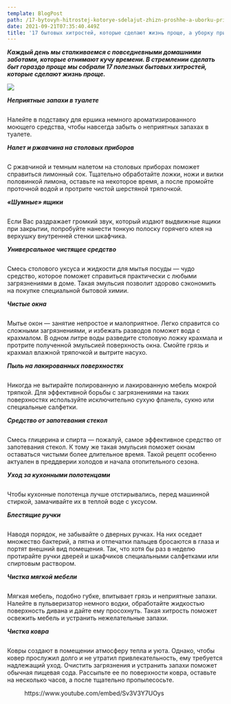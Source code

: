 ```yaml
---
template: BlogPost
path: /17-bytovyh-hitrostej-kotorye-sdelajut-zhizn-proshhe-a-uborku-priyatnee/
date: 2021-09-21T07:35:40.449Z
title: '17 бытовых хитростей, которые сделают жизнь проще, а уборку приятнее'
---
```

<!-- wp:paragraph -->

<p><em><strong>Каждый день мы сталкиваемся с повседневными домашними заботами, которые отнимают кучу времени. В стремлении сделать быт гораздо проще мы собрали 17 полезных бытовых хитростей, которые сделают жизнь проще.</strong></em></p>
<!-- /wp:paragraph -->

![](/assets/mini2.jpg.png)

<!-- wp:paragraph -->

<p><em><strong>Неприятные запахи в туалете</strong></em></p>
<!-- /wp:paragraph -->

<!-- wp:image {"id":23993,"sizeSlug":"large","linkDestination":"none"} -->

<figure class="wp-block-image size-large"><img src="https://adfave.org/wp-content/uploads/2021/09/1.jpg" alt="" class="wp-image-23993"/></figure>
<!-- /wp:image -->

<!-- wp:paragraph -->

<p>Налейте в подставку для ершика немного ароматизированного моющего средства, чтобы навсегда забыть о неприятных запахах в туалете.</p>
<!-- /wp:paragraph -->

<!-- wp:paragraph -->

<p><em><strong>Налет и ржавчина на столовых приборов</strong></em></p>
<!-- /wp:paragraph -->

<!-- wp:image {"id":23994,"sizeSlug":"large","linkDestination":"none"} -->

<figure class="wp-block-image size-large"><img src="https://adfave.org/wp-content/uploads/2021/09/2-688x1024.jpg" alt="" class="wp-image-23994"/></figure>
<!-- /wp:image -->

<!-- wp:paragraph -->

<p>С ржавчиной и темным налетом на столовых приборах поможет справиться лимонный сок. Тщательно обработайте ложки, ножи и вилки половинкой лимона, оставьте на некоторое время, а после промойте проточной водой и протрите чистой шерстяной тряпочкой.</p>
<!-- /wp:paragraph -->

<!-- wp:paragraph -->

<p><em><strong>«Шумные» ящики</strong></em></p>
<!-- /wp:paragraph -->

<!-- wp:image {"id":23995,"sizeSlug":"large","linkDestination":"none"} -->

<figure class="wp-block-image size-large"><img src="https://adfave.org/wp-content/uploads/2021/09/3.jpg" alt="" class="wp-image-23995"/></figure>
<!-- /wp:image -->

<!-- wp:paragraph -->

<p>Если Вас раздражает громкий звук, который издают выдвижные ящики при закрытии, попробуйте нанести тонкую полоску горячего клея на верхушку внутренней стенки шкафчика.</p>
<!-- /wp:paragraph -->

<!-- wp:paragraph -->

<p><em><strong>Универсальное чистящее средство</strong></em></p>
<!-- /wp:paragraph -->

<!-- wp:image {"id":23996,"sizeSlug":"large","linkDestination":"none"} -->

<figure class="wp-block-image size-large"><img src="https://adfave.org/wp-content/uploads/2021/09/4.jpg" alt="" class="wp-image-23996"/></figure>
<!-- /wp:image -->

<!-- wp:paragraph -->

<p>Смесь столового уксуса и жидкости для мытья посуды — чудо средство, которое поможет справиться практически с любыми загрязнениями в доме. Такая эмульсия позволит здорово сэкономить на покупке специальной бытовой химии.</p>
<!-- /wp:paragraph -->

<!-- wp:paragraph -->

<p><em><strong>Чистые окна</strong></em></p>
<!-- /wp:paragraph -->

<!-- wp:image {"id":23997,"sizeSlug":"large","linkDestination":"none"} -->

<figure class="wp-block-image size-large"><img src="https://adfave.org/wp-content/uploads/2021/09/5.jpg" alt="" class="wp-image-23997"/></figure>
<!-- /wp:image -->

<!-- wp:paragraph -->

<p>Мытье окон — занятие непростое и малоприятное. Легко справится со сложными загрязнениями, и избежать разводов поможет вода с крахмалом. В одном литре воды разведите столовую ложку крахмала и протрите полученной эмульсией поверхность окна. Смойте грязь и крахмал влажной тряпочкой и вытрите насухо.</p>
<!-- /wp:paragraph -->

<!-- wp:paragraph -->

<p><em><strong>Пыль на лакированных поверхностях</strong></em></p>
<!-- /wp:paragraph -->

<!-- wp:image {"id":23998,"sizeSlug":"large","linkDestination":"none"} -->

<figure class="wp-block-image size-large"><img src="https://adfave.org/wp-content/uploads/2021/09/6.jpg" alt="" class="wp-image-23998"/></figure>
<!-- /wp:image -->

<!-- wp:paragraph -->

<p>Никогда не вытирайте полированную и лакированную мебель мокрой тряпкой. Для эффективной борьбы с загрязнениями на таких поверхностях используйте исключительно сухую фланель, сукно или специальные салфетки.</p>
<!-- /wp:paragraph -->

<!-- wp:paragraph -->

<p><em><strong>Средство от запотевания стекол</strong></em></p>
<!-- /wp:paragraph -->

<!-- wp:image {"id":23999,"sizeSlug":"large","linkDestination":"none"} -->

<figure class="wp-block-image size-large"><img src="https://adfave.org/wp-content/uploads/2021/09/7.jpg" alt="" class="wp-image-23999"/></figure>
<!-- /wp:image -->

<!-- wp:paragraph -->

<p>Смесь глицерина и спирта — пожалуй, самое эффективное средство от запотевания стекол. К тому же такая эмульсия поможет окнам оставаться чистыми более длительное время. Такой рецепт особенно актуален в преддверии холодов и начала отопительного сезона.</p>
<!-- /wp:paragraph -->

<!-- wp:paragraph -->

<p><em><strong>Уход за кухонными полотенцами</strong></em></p>
<!-- /wp:paragraph -->

<!-- wp:image {"id":24000,"sizeSlug":"large","linkDestination":"none"} -->

<figure class="wp-block-image size-large"><img src="https://adfave.org/wp-content/uploads/2021/09/8.jpg" alt="" class="wp-image-24000"/></figure>
<!-- /wp:image -->

<!-- wp:paragraph -->

<p>Чтобы кухонные полотенца лучше отстирывались, перед машинной стиркой, замачивайте их в теплой воде с уксусом.</p>
<!-- /wp:paragraph -->

<!-- wp:paragraph -->

<p><em><strong>Блестящие ручки</strong></em></p>
<!-- /wp:paragraph -->

<!-- wp:image {"id":24001,"sizeSlug":"large","linkDestination":"none"} -->

<figure class="wp-block-image size-large"><img src="https://adfave.org/wp-content/uploads/2021/09/9.jpg" alt="" class="wp-image-24001"/></figure>
<!-- /wp:image -->

<!-- wp:paragraph -->

<p>Наводя порядок, не забывайте о дверных ручках. На них оседает множество бактерий, а пятна и отпечатки пальцев бросаются в глаза и портят внешний вид помещения. Так, что хотя бы раз в неделю протирайте ручки дверей и шкафчиков специальными салфетками или спиртовым раствором.</p>
<!-- /wp:paragraph -->

<!-- wp:paragraph -->

<p><em><strong>Чистка мягкой мебели</strong></em></p>
<!-- /wp:paragraph -->

<!-- wp:image {"id":24002,"sizeSlug":"large","linkDestination":"none"} -->

<figure class="wp-block-image size-large"><img src="https://adfave.org/wp-content/uploads/2021/09/10.jpg" alt="" class="wp-image-24002"/></figure>
<!-- /wp:image -->

<!-- wp:paragraph -->

<p>Мягкая мебель, подобно губке, впитывает грязь и неприятные запахи. Налейте в пульверизатор немного водки, обработайте жидкостью поверхность дивана и дайте ему просохнуть. Такая хитрость поможет освежить мебель и устранить нежелательные запахи.</p>
<!-- /wp:paragraph -->

<!-- wp:paragraph -->

<p><em><strong>Чистка ковра</strong></em></p>
<!-- /wp:paragraph -->

<!-- wp:image {"id":24003,"sizeSlug":"large","linkDestination":"none"} -->

<figure class="wp-block-image size-large"><img src="https://adfave.org/wp-content/uploads/2021/09/11.jpg" alt="" class="wp-image-24003"/></figure>
<!-- /wp:image -->

<!-- wp:paragraph -->

<p>Ковры создают в помещении атмосферу тепла и уюта. Однако, чтобы ковер прослужил долго и не утратил привлекательность, ему требуется надлежащий уход. Очистить загрязнения и устранить запахи поможет обычная пищевая сода. Рассыпьте ее по поверхности ковра, оставьте на несколько часов, а после тщательно пропылесосьте.</p>
<!-- /wp:paragraph -->

<!-- wp:embed {"url":"https://www.youtube.com/embed/Sv3V3Y7UOys","type":"rich","providerNameSlug":"вставить-обработчик","responsive":true,"className":"wp-embed-aspect-16-9 wp-has-aspect-ratio"} -->

<figure class="wp-block-embed is-type-rich is-provider-вставить-обработчик wp-block-embed-вставить-обработчик wp-embed-aspect-16-9 wp-has-aspect-ratio"><div class="wp-block-embed__wrapper">
https://www.youtube.com/embed/Sv3V3Y7UOys
</div></figure>
<!-- /wp:embed -->
